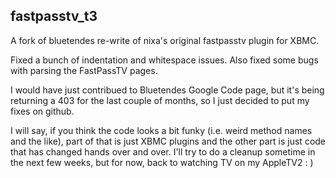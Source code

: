 fastpasstv_t3
-------------------------
A fork of bluetendes re-write of nixa's original fastpasstv plugin for XBMC. 

Fixed a bunch of indentation and whitespace issues. Also fixed some bugs with parsing the FastPassTV pages.

I would have just contribued to Bluetendes Google Code page, but it's being returning a 403 for the last couple of months, so I just decided to put my fixes on github.

I will say, if you think the code looks a bit funky (i.e. weird method names and the like), part of that is just XBMC plugins and the other part is just code that has changed hands over and over. I'll try to do a cleanup sometime in the next few weeks, but for now, back to watching TV on my AppleTV2 : )
